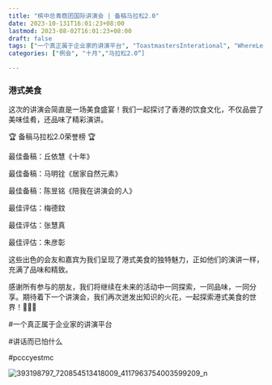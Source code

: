 ```yaml
---
title: "槟中总青商团国际讲演会 | 备稿马拉松2.0"
date: 2023-10-131T16:01:23+08:00
lastmod: 2023-08-02T16:01:23+08:00
draft: false
tags: ["一个真正属于企业家的讲演平台", "ToastmastersInterational", "WhereLeadersAreMade", "丘依慧","马明铨","陈昱铭","梅德鈫","张慧真","朱彦彰"]
categories: ["例会", "十月","马拉松2.0“]

---
```


 
### 港式美食

这次的讲演会简直是一场美食盛宴！我们一起探讨了香港的饮食文化，不仅品尝了美味佳肴，还品味了精彩演讲。

🏆 备稿马拉松2.0荣誉榜 🏆

最佳备稿：丘依慧《十年》

最佳备稿：马明铨《居家自然元素》

最佳备稿：陈昱铭《陪我在讲演会的人》

最佳评估：梅德鈫

最佳评估：张慧真

最佳评估：朱彦彰

这些出色的会友和嘉宾为我们呈现了港式美食的独特魅力，正如他们的演讲一样，充满了品味和精致。

感谢所有参与的朋友，我们将继续在未来的活动中一同探索，一同品味，一同分享。期待着下一个讲演会，我们再次迸发出知识的火花，一起探索港式美食的世界！🌟🍜🚀


#一个真正属于企业家的讲演平台

#讲话而已怕什么

#pcccyestmc

![393198797_720854513418009_4117963754003599209_n](https://github.com/Weipin5013/tmc/assets/40177121/406f7fbf-695d-4c7f-874b-8871279700ad)

